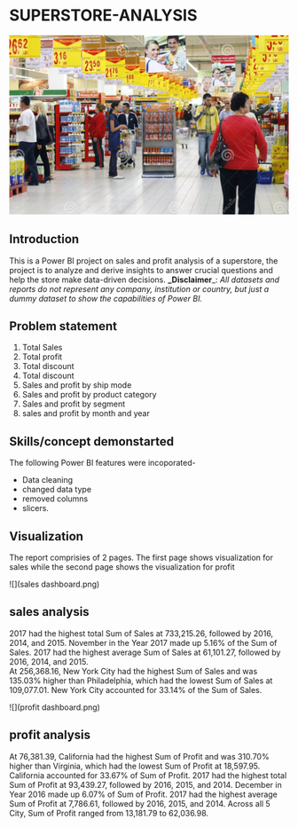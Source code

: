   # SUPERSTORE-ANALYSIS

![](supermarket_intro.jpg)

## Introduction
This is a Power BI project on sales and profit analysis of a superstore, the project is to analyze and derive insights to answer crucial questions and help the store make data-driven decisions.
**_Disclaimer**_: _All datasets and reports do not represent any company, institution or country, but just a dummy dataset to show the capabilities of Power BI._

## Problem statement
1. Total Sales
2. Total profit
3. Total discount
4. Total discount
5. Sales and profit by ship mode
6. Sales and profit by product category
7. Sales and profit by segment
8. sales and profit by month and year

## Skills/concept demonstarted
The following Power BI features were incoporated-
- Data cleaning
-  changed data type
-   removed columns
-    slicers.

  ## Visualization

  The report comprisies of 2 pages.
  The first page shows visualization for sales while the second page shows the visualization for profit
  
  ![](sales dashboard.png)
  
  ## sales analysis

2017 had the highest total Sum of Sales at 733,215.26, followed by 2016, 2014, and 2015.   November in the Year 2017 made up 5.16% of the Sum of Sales.   2017 had the highest average Sum of Sales at 61,101.27, followed by 2016, 2014, and 2015.  
 At 256,368.16, New York City had the highest Sum of Sales and was 135.03% higher than Philadelphia, which had the lowest Sum of Sales at 109,077.01.  New York City accounted for 33.14% of the Sum of Sales.  

 ![](profit dashboard.png)

 ## profit analysis
 
 At 76,381.39, California had the highest Sum of Profit and was 310.70% higher than Virginia, which had the lowest Sum of Profit at 18,597.95. California accounted for 33.67% of Sum of Profit.  2017 had the highest total Sum of Profit at 93,439.27, followed by 2016, 2015, and 2014.  December in Year 2016 made up 6.07% of Sum of Profit.  2017 had the highest average Sum of Profit at 7,786.61, followed by 2016, 2015, and 2014.  Across all 5 City, Sum of Profit ranged from 13,181.79 to 62,036.98.  



  
  


